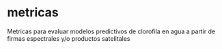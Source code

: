 # metricas
Metricas para evaluar modelos predictivos de clorofila en agua a partir de firmas espectrales y/o productos satelitales

